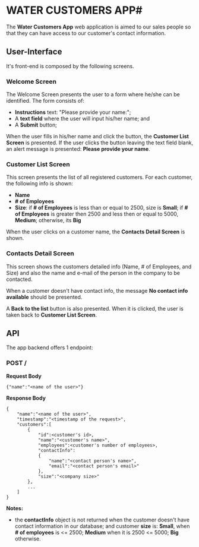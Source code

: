 # WATER CUSTOMERS APP#

The **Water Customers App** web application is aimed to our sales people so that they can have access to our customer's contact information. 

## **User-Interface** ##

It's front-end is composed by the following screens.

### **Welcome Screen** ###

The Welcome Screen presents the user to a form where he/she can be identified. The form consists of:

- **Instructions** text: "Please provide your name:";
- A **text field** where the user will input his/her name; and
- A **Submit** button;

When the user fills in his/her name and click the button, the **Customer List Screen** is presented. If the user clicks the button leaving the text field blank, an alert message is presented: **Please provide your name**.

### **Customer List Screen** ###

This screen presents the list of all registered customers. For each customer, the following info is shown:

- **Name**
- **# of Employees**
- **Size**:
if **# of Employees** is less than or equal to 2500, size is **Small**;
if **# of Employees** is greater then 2500 and less then or equal to 5000, **Medium**;
otherwise, its **Big**

When the user clicks on a customer name, the **Contacts Detail Screen** is shown.

### **Contacts Detail Screen** ###

This screen shows the customers detailed info (Name, # of Employees, and Size) and also the name and e-mail of the person in the company to be contacted.

When a customer doesn't have contact info, the message **No contact info available** should be presented.

A **Back to the list** button is also presented. When it is clicked, the user is taken back to **Customer List Screen**.

## **API** ##

The app backend offers 1 endpoint:

### POST / 

**Request Body**

```
{"name":"<name of the user>"}
```

**Response Body**

```
{
    "name":"<name of the user>",
    "timestamp":"<timestamp of the request>",
    "customers":[
        {
            "id":<customer's id>,
            "name":"<customer's name>",
            "employees":<customer's number of employees>,
            "contactInfo":
            {
                "name":"<contact person's name>",
                "email":"<contact person's email>"
            },
            "size":"<company size>"
        },
        ...
    ]
}
```
**Notes:**
- the **contactInfo** object is not returned when the customer doesn't have contact information in our database; and customer **size** is: **Small**, when **# of employees** is <= 2500; **Medium** when it is 2500 <= 5000; **Big** otherwise.
   